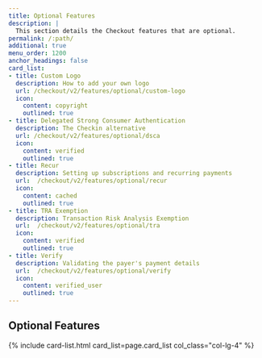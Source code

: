 ```yaml
---
title: Optional Features
description: |
  This section details the Checkout features that are optional.
permalink: /:path/
additional: true
menu_order: 1200
anchor_headings: false
card_list:
- title: Custom Logo
  description: How to add your own logo
  url: /checkout/v2/features/optional/custom-logo
  icon:
    content: copyright
    outlined: true
- title: Delegated Strong Consumer Authentication
  description: The Checkin alternative
  url: /checkout/v2/features/optional/dsca
  icon:
    content: verified
    outlined: true
- title: Recur
  description: Setting up subscriptions and recurring payments
  url:  /checkout/v2/features/optional/recur
  icon:
    content: cached
    outlined: true
- title: TRA Exemption
  description: Transaction Risk Analysis Exemption
  url:  /checkout/v2/features/optional/tra
  icon:
    content: verified
    outlined: true
- title: Verify
  description: Validating the payer's payment details
  url:  /checkout/v2/features/optional/verify
  icon:
    content: verified_user
    outlined: true
---
```


## Optional Features

{% include card-list.html card_list=page.card_list
    col_class="col-lg-4" %}
